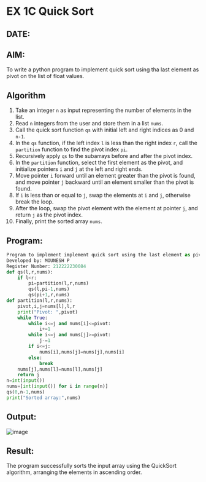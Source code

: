 # EX 1C Quick Sort
## DATE:
## AIM:
To write a python program to implement quick sort using tha last element as pivot on the list of float values.

## Algorithm
1. Take an integer `n` as input representing the number of elements in the list.  
2. Read `n` integers from the user and store them in a list `nums`.  
3. Call the quick sort function `qs` with initial left and right indices as 0 and `n-1`.  
4. In the `qs` function, if the left index `l` is less than the right index `r`, call the `partition` function to find the pivot index `pi`.  
5. Recursively apply `qs` to the subarrays before and after the pivot index.  
6. In the `partition` function, select the first element as the pivot, and initialize pointers `i` and `j` at the left and right ends.  
7. Move pointer `i` forward until an element greater than the pivot is found, and move pointer `j` backward until an element smaller than the pivot is found.  
8. If `i` is less than or equal to `j`, swap the elements at `i` and `j`, otherwise break the loop.  
9. After the loop, swap the pivot element with the element at pointer `j`, and return `j` as the pivot index.  
10. Finally, print the sorted array `nums`.  

## Program:
```python
Program to implement implement quick sort using the last element as pivot on the list of float values.
Developed by: MOUNESH P
Register Number: 212222230084
def qs(l,r,nums):
    if l<r:
        pi=partition(l,r,nums)
        qs(l,pi-1,nums)
        qs(pi+1,r,nums)
def partition(l,r,nums):
    pivot,i,j=nums[l],l,r
    print("Pivot: ",pivot)
    while True:
        while i<=j and nums[i]<=pivot:
            i+=1
        while i<=j and nums[j]>=pivot:
            j-=1
        if i<=j:
            nums[i],nums[j]=nums[j],nums[i]
        else:
            break
    nums[j],nums[l]=nums[l],nums[j]
    return j
n=int(input())
nums=[int(input()) for i in range(n)]
qs(0,n-1,nums)
print("Sorted array:",nums)
```

## Output:
![image](https://github.com/user-attachments/assets/fb3d93bb-8aab-46f5-911e-a3a4cddd89df)


## Result:
The program successfully sorts the input array using the QuickSort algorithm, arranging the elements in ascending order.
